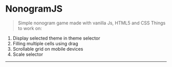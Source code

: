 # NonogramJS
> Simple nonogram game made with vanilla Js, HTML5 and CSS
Things to work on:
1. Display selected theme in theme selector
2. Filling multiple cells using drag
3. Scrollable grid on mobile devices
4. Scale selector
------------

